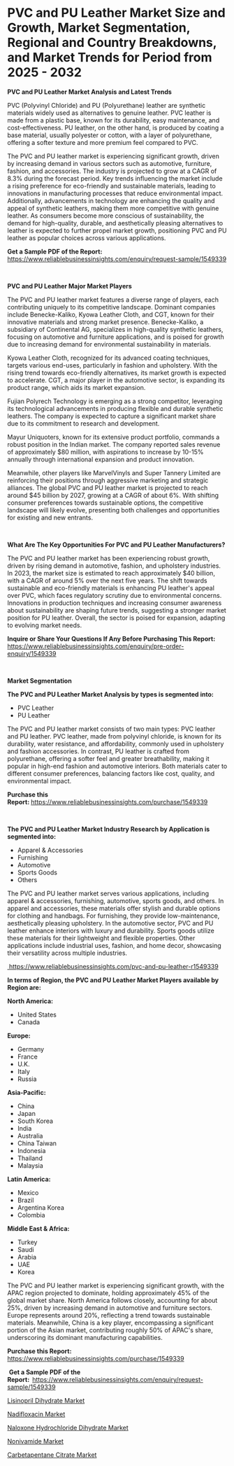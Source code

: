 <p><h1>PVC and PU Leather Market Size and Growth, Market Segmentation, Regional and Country Breakdowns, and Market Trends for Period from 2025 -  2032</h1></p><p><strong>PVC and PU Leather Market Analysis and Latest Trends</strong></p>
<p><p>PVC (Polyvinyl Chloride) and PU (Polyurethane) leather are synthetic materials widely used as alternatives to genuine leather. PVC leather is made from a plastic base, known for its durability, easy maintenance, and cost-effectiveness. PU leather, on the other hand, is produced by coating a base material, usually polyester or cotton, with a layer of polyurethane, offering a softer texture and more premium feel compared to PVC.</p><p>The PVC and PU leather market is experiencing significant growth, driven by increasing demand in various sectors such as automotive, furniture, fashion, and accessories. The industry is projected to grow at a CAGR of 8.3% during the forecast period. Key trends influencing the market include a rising preference for eco-friendly and sustainable materials, leading to innovations in manufacturing processes that reduce environmental impact. Additionally, advancements in technology are enhancing the quality and appeal of synthetic leathers, making them more competitive with genuine leather. As consumers become more conscious of sustainability, the demand for high-quality, durable, and aesthetically pleasing alternatives to leather is expected to further propel market growth, positioning PVC and PU leather as popular choices across various applications.</p></p>
<p><strong>Get a Sample PDF of the Report:&nbsp;</strong> <a href="https://www.reliablebusinessinsights.com/enquiry/request-sample/1549339?utm_campaign=96&utm_medium=2&utm_source=Github&utm_content=ia&utm_term=01042025&utm_id=pvc-and-pu-leather">https://www.reliablebusinessinsights.com/enquiry/request-sample/1549339</a></p>
<p>&nbsp;</p>
<p><strong>PVC and PU Leather Major Market Players</strong></p>
<p><p>The PVC and PU leather market features a diverse range of players, each contributing uniquely to its competitive landscape. Dominant companies include Benecke-Kaliko, Kyowa Leather Cloth, and CGT, known for their innovative materials and strong market presence. Benecke-Kaliko, a subsidiary of Continental AG, specializes in high-quality synthetic leathers, focusing on automotive and furniture applications, and is poised for growth due to increasing demand for environmental sustainability in materials. </p><p>Kyowa Leather Cloth, recognized for its advanced coating techniques, targets various end-uses, particularly in fashion and upholstery. With the rising trend towards eco-friendly alternatives, its market growth is expected to accelerate. CGT, a major player in the automotive sector, is expanding its product range, which aids its market expansion.</p><p>Fujian Polyrech Technology is emerging as a strong competitor, leveraging its technological advancements in producing flexible and durable synthetic leathers. The company is expected to capture a significant market share due to its commitment to research and development.</p><p>Mayur Uniquoters, known for its extensive product portfolio, commands a robust position in the Indian market. The company reported sales revenue of approximately $80 million, with aspirations to increase by 10-15% annually through international expansion and product innovation.</p><p>Meanwhile, other players like MarvelVinyls and Super Tannery Limited are reinforcing their positions through aggressive marketing and strategic alliances. The global PVC and PU leather market is projected to reach around $45 billion by 2027, growing at a CAGR of about 6%. With shifting consumer preferences towards sustainable options, the competitive landscape will likely evolve, presenting both challenges and opportunities for existing and new entrants.</p></p>
<p>&nbsp;</p>
<p><strong>What Are The Key Opportunities For PVC and PU Leather Manufacturers?</strong></p>
<p><p>The PVC and PU leather market has been experiencing robust growth, driven by rising demand in automotive, fashion, and upholstery industries. In 2023, the market size is estimated to reach approximately $40 billion, with a CAGR of around 5% over the next five years. The shift towards sustainable and eco-friendly materials is enhancing PU leather's appeal over PVC, which faces regulatory scrutiny due to environmental concerns. Innovations in production techniques and increasing consumer awareness about sustainability are shaping future trends, suggesting a stronger market position for PU leather. Overall, the sector is poised for expansion, adapting to evolving market needs.</p></p>
<p><strong>Inquire or Share Your Questions If Any Before Purchasing This Report:</strong> <a href="https://www.reliablebusinessinsights.com/enquiry/pre-order-enquiry/1549339?utm_campaign=96&utm_medium=2&utm_source=Github&utm_content=ia&utm_term=01042025&utm_id=pvc-and-pu-leather">https://www.reliablebusinessinsights.com/enquiry/pre-order-enquiry/1549339</a></p>
<p>&nbsp;</p>
<p><strong>Market Segmentation</strong></p>
<p><strong>The PVC and PU Leather Market Analysis by types is segmented into:</strong></p>
<p><ul><li>PVC Leather</li><li>PU Leather</li></ul></p>
<p><p>The PVC and PU leather market consists of two main types: PVC leather and PU leather. PVC leather, made from polyvinyl chloride, is known for its durability, water resistance, and affordability, commonly used in upholstery and fashion accessories. In contrast, PU leather is crafted from polyurethane, offering a softer feel and greater breathability, making it popular in high-end fashion and automotive interiors. Both materials cater to different consumer preferences, balancing factors like cost, quality, and environmental impact.</p></p>
<p><strong>Purchase this Report:&nbsp;</strong><a href="https://www.reliablebusinessinsights.com/purchase/1549339?utm_campaign=96&utm_medium=2&utm_source=Github&utm_content=ia&utm_term=01042025&utm_id=pvc-and-pu-leather">https://www.reliablebusinessinsights.com/purchase/1549339</a></p>
<p>&nbsp;</p>
<p><strong>The PVC and PU Leather Market Industry Research by Application is segmented into:</strong></p>
<p><ul><li>Apparel & Accessories</li><li>Furnishing</li><li>Automotive</li><li>Sports Goods</li><li>Others</li></ul></p>
<p><p>The PVC and PU leather market serves various applications, including apparel & accessories, furnishing, automotive, sports goods, and others. In apparel and accessories, these materials offer stylish and durable options for clothing and handbags. For furnishing, they provide low-maintenance, aesthetically pleasing upholstery. In the automotive sector, PVC and PU leather enhance interiors with luxury and durability. Sports goods utilize these materials for their lightweight and flexible properties. Other applications include industrial uses, fashion, and home decor, showcasing their versatility across multiple industries.</p></p>
<p><a href="https://www.reliablebusinessinsights.com/pvc-and-pu-leather-r1549339?utm_campaign=96&utm_medium=2&utm_source=Github&utm_content=ia&utm_term=01042025&utm_id=pvc-and-pu-leather">&nbsp;https://www.reliablebusinessinsights.com/pvc-and-pu-leather-r1549339</a></p>
<p><strong>In terms of Region, the PVC and PU Leather Market Players available by Region are:</strong></p>
<p>
    <p> <strong> North America: </strong>
        <ul>
            <li>United States</li>
            <li>Canada</li>
        </ul>
        </p> 
    <p> <strong> Europe: </strong>
        <ul>
            <li>Germany</li>
            <li>France</li>
            <li>U.K.</li>
            <li>Italy</li>
            <li>Russia</li>
        </ul>
        </p> 
    <p> <strong> Asia-Pacific: </strong>
        <ul>
            <li>China</li>
            <li>Japan</li>
            <li>South Korea</li>
            <li>India</li>
            <li>Australia</li>
            <li>China Taiwan</li>
            <li>Indonesia</li>
            <li>Thailand</li>
            <li>Malaysia</li>
        </ul>
        </p> 
    <p> <strong> Latin America: </strong>
        <ul>
            <li>Mexico</li>
            <li>Brazil</li>
            <li>Argentina Korea</li>
            <li>Colombia</li>
        </ul>
        </p> 
    <p> <strong> Middle East & Africa: </strong>
        <ul>
            <li>Turkey</li>
            <li>Saudi</li>
            <li>Arabia</li>
            <li>UAE</li>
            <li>Korea</li>
        </ul>
    </p>
    </p>
<p><p>The PVC and PU leather market is experiencing significant growth, with the APAC region projected to dominate, holding approximately 45% of the global market share. North America follows closely, accounting for about 25%, driven by increasing demand in automotive and furniture sectors. Europe represents around 20%, reflecting a trend towards sustainable materials. Meanwhile, China is a key player, encompassing a significant portion of the Asian market, contributing roughly 50% of APAC's share, underscoring its dominant manufacturing capabilities.</p></p>
<p><strong>Purchase this Report: </strong><a href="https://www.reliablebusinessinsights.com/purchase/1549339?utm_campaign=96&utm_medium=2&utm_source=Github&utm_content=ia&utm_term=01042025&utm_id=pvc-and-pu-leather">https://www.reliablebusinessinsights.com/purchase/1549339</a></p>
<p>&nbsp;<strong>Get a Sample PDF of the Report:&nbsp;&nbsp;</strong><a href="https://www.reliablebusinessinsights.com/enquiry/request-sample/1549339?utm_campaign=96&utm_medium=2&utm_source=Github&utm_content=ia&utm_term=01042025&utm_id=pvc-and-pu-leather">https://www.reliablebusinessinsights.com/enquiry/request-sample/1549339</a></p>
<p><strong></strong></p>
<p><p><a href="https://github.com/brabolyrah3h/Market-Research-Report-List-1/blob/main/lisinopril-dihydrate-market.md?utm_campaign=96&utm_medium=2&utm_source=Github&utm_content=ia&utm_term=01042025&utm_id=pvc-and-pu-leather">Lisinopril Dihydrate Market</a></p><p><a href="https://github.com/sekohlorik/Market-Research-Report-List-1/blob/main/nadifloxacin-market.md?utm_campaign=96&utm_medium=2&utm_source=Github&utm_content=ia&utm_term=01042025&utm_id=pvc-and-pu-leather">Nadifloxacin Market</a></p><p><a href="https://github.com/avirsuckra/Market-Research-Report-List-1/blob/main/naloxone-hydrochloride-dihydrate-market.md?utm_campaign=96&utm_medium=2&utm_source=Github&utm_content=ia&utm_term=01042025&utm_id=pvc-and-pu-leather">Naloxone Hydrochloride Dihydrate Market</a></p><p><a href="https://github.com/nicoytabiz7/Market-Research-Report-List-1/blob/main/nonivamide-market.md?utm_campaign=96&utm_medium=2&utm_source=Github&utm_content=ia&utm_term=01042025&utm_id=pvc-and-pu-leather">Nonivamide Market</a></p><p><a href="https://github.com/timayuethem/Market-Research-Report-List-1/blob/main/carbetapentane-citrate-market.md?utm_campaign=96&utm_medium=2&utm_source=Github&utm_content=ia&utm_term=01042025&utm_id=pvc-and-pu-leather">Carbetapentane Citrate Market</a></p></p>
